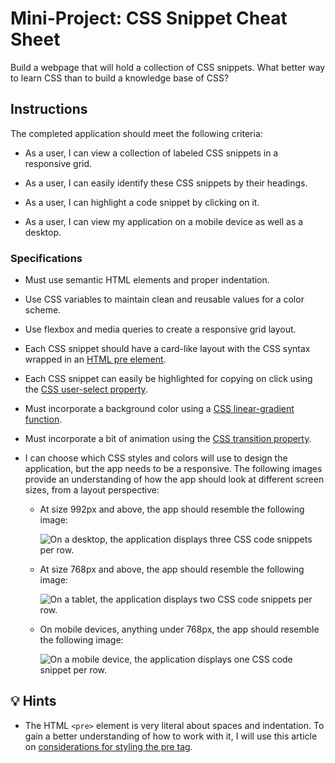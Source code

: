# Mini-Project: CSS Snippet Cheat Sheet

Build a webpage that will hold a collection of CSS snippets. What better way to learn CSS than to build a knowledge base of CSS?

## Instructions

The completed application should meet the following criteria:

* As a user, I can view a collection of labeled CSS snippets in a responsive grid.

* As a user, I can easily identify these CSS snippets by their headings.

* As a user, I can highlight a code snippet by clicking on it.

* As a user, I can view my application on a mobile device as well as a desktop.

### Specifications

* Must use semantic HTML elements and proper indentation.

* Use CSS variables to maintain clean and reusable values for a color scheme.

* Use flexbox and media queries to create a responsive grid layout.

* Each CSS snippet should have a card-like layout with the CSS syntax wrapped in an [HTML pre element](https://developer.mozilla.org/en-US/docs/Web/HTML/Element/pre).

* Each CSS snippet can easily be highlighted for copying on click using the [CSS user-select property](https://developer.mozilla.org/en-US/docs/Web/CSS/user-select).

* Must incorporate a background color using a [CSS linear-gradient function](https://developer.mozilla.org/en-US/docs/Web/CSS/linear-gradient).

* Must incorporate a bit of animation using the [CSS transition property](https://developer.mozilla.org/en-US/docs/Web/CSS/transition).

* I can choose which CSS styles and colors will use to design the application, but the app needs to be a responsive. The following images provide an understanding of how the app should look at different screen sizes, from a layout perspective:

  * At size 992px and above, the app should resemble the following image:

    ![On a desktop, the application displays three CSS code snippets per row.](./Images/01-app-desktop.png)

  * At size 768px and above, the app should resemble the following image:

    ![On a tablet, the application displays two CSS code snippets per row.](./Images/02-app-tablet.png)

  * On mobile devices, anything under 768px, the app should resemble the following image:

    ![On a mobile device, the application displays one CSS code snippet per row.](./Images/03-app-mobile.png)

## 💡 Hints

* The HTML `<pre>` element is very literal about spaces and indentation. To gain a better understanding of how to work with it, I will use this article on [considerations for styling the pre tag](https://css-tricks.com/considerations-styling-pre-tag/).
